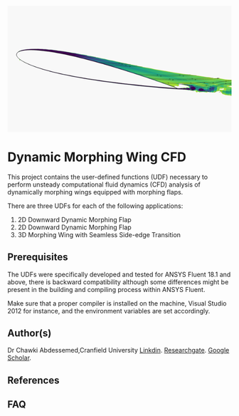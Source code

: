 <a href="https://www.researchgate.net/publication/324760492_Morphing_airfoils_analysis_using_dynamic_meshing"><img src="https://github.com/chawkiabd/Dynamic-Morphing-Wing/blob/master/image34.gif" title="Dynamic Morphing" alt="Morphing" align="middle"></a>



# Dynamic Morphing Wing CFD
This project contains the user-defined functions (UDF) necessary to perform unsteady computational fluid dynamics (CFD) analysis of dynamically morphing wings equipped with morphing flaps.

There are three UDFs for each of the following applications:
1.	2D Downward Dynamic Morphing Flap
2.	2D Downward Dynamic Morphing Flap
3.	3D Morphing Wing with Seamless Side-edge Transition

## Prerequisites
The UDFs were specifically developed and tested for ANSYS Fluent 18.1 and above, there is backward compatibility although some differences might be present in the building and compiling process within ANSYS Fluent.


Make sure that a proper compiler is installed on the machine, Visual Studio 2012 for instance, and the environment variables are set accordingly.  

## Author(s)
Dr Chawki Abdessemed,Cranfield University
[Linkdin](https://www.linkedin.com/in/chawki/).
[Researchgate](https://www.researchgate.net/profile/Chawki_Abdessemed).
[Google Scholar](https://scholar.google.co.uk/citations?user=vbTcxkUAAAAJ&hl=en).
## References

## FAQ
